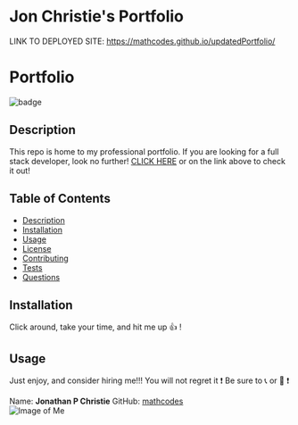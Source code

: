 # Jon Christie's Portfolio

LINK TO DEPLOYED SITE: https://mathcodes.github.io/updatedPortfolio/

# Portfolio

![badge](https://img.shields.io/badge/Jon-atYOURservice-orange/)

## Description

This repo is home to my professional portfolio. If you are looking for a full stack developer, look no further! [CLICK HERE](https://mathcodes.github.io/updatedPortfolio/) or on the link above to check it out!

## Table of Contents
* [Description](#description)
* [Installation](#installation)
* [Usage](#usage)
* [License](#license)
* [Contributing](#contributing)
* [Tests](#tests)
* [Questions](#questions)

## Installation
Click around, take your time, and hit me up :+1: !
## Usage
Just enjoy, and consider hiring me!!! You will not regret it :exclamation:  Be sure to :telephone_receiver: or :email: :exclamation:

Name: __Jonathan P Christie__
GitHub: [mathcodes](https://github.com/mathcodes)  
![Image of Me](https://avatars0.githubusercontent.com/u/17928947?v=4)
